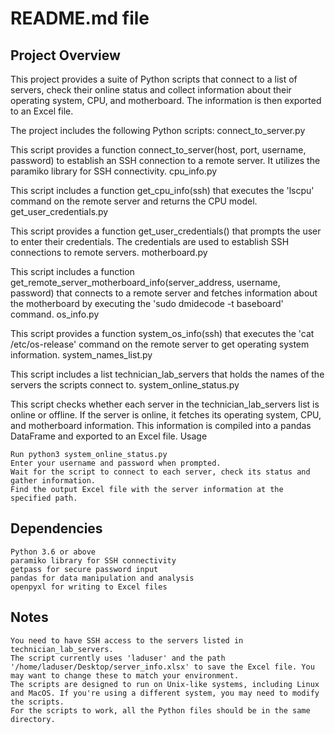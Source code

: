 # README.md file

## Project Overview

This project provides a suite of Python scripts that connect to a list of servers, check their online status and collect information about their operating system, CPU, and motherboard. The information is then exported to an Excel file.

The project includes the following Python scripts:
connect_to_server.py

This script provides a function connect_to_server(host, port, username, password) to establish an SSH connection to a remote server. It utilizes the paramiko library for SSH connectivity.
cpu_info.py

This script includes a function get_cpu_info(ssh) that executes the 'lscpu' command on the remote server and returns the CPU model.
get_user_credentials.py

This script provides a function get_user_credentials() that prompts the user to enter their credentials. The credentials are used to establish SSH connections to remote servers.
motherboard.py

This script includes a function get_remote_server_motherboard_info(server_address, username, password) that connects to a remote server and fetches information about the motherboard by executing the 'sudo dmidecode -t baseboard' command.
os_info.py

This script provides a function system_os_info(ssh) that executes the 'cat /etc/os-release' command on the remote server to get operating system information.
system_names_list.py

This script includes a list technician_lab_servers that holds the names of the servers the scripts connect to.
system_online_status.py

This script checks whether each server in the technician_lab_servers list is online or offline. If the server is online, it fetches its operating system, CPU, and motherboard information. This information is compiled into a pandas DataFrame and exported to an Excel file.
Usage

    Run python3 system_online_status.py
    Enter your username and password when prompted.
    Wait for the script to connect to each server, check its status and gather information.
    Find the output Excel file with the server information at the specified path.

## Dependencies

    Python 3.6 or above
    paramiko library for SSH connectivity
    getpass for secure password input
    pandas for data manipulation and analysis
    openpyxl for writing to Excel files

## Notes

    You need to have SSH access to the servers listed in technician_lab_servers.
    The script currently uses 'laduser' and the path '/home/laduser/Desktop/server_info.xlsx' to save the Excel file. You may want to change these to match your environment.
    The scripts are designed to run on Unix-like systems, including Linux and MacOS. If you're using a different system, you may need to modify the scripts.
    For the scripts to work, all the Python files should be in the same directory.